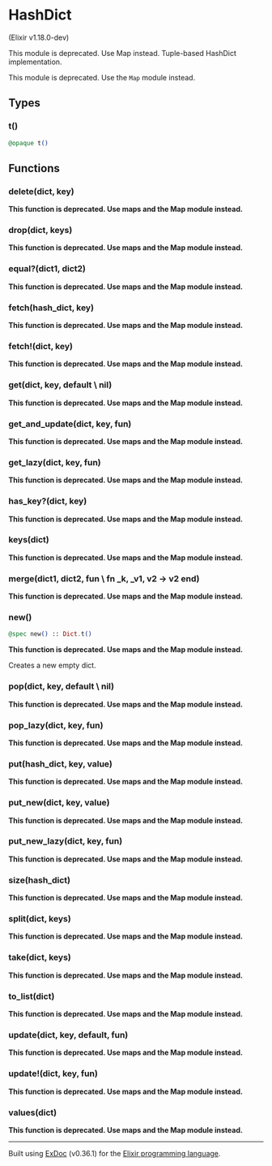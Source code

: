 # HashDict 
(Elixir v1.18.0-dev)

This module is deprecated. Use Map instead.
Tuple-based HashDict implementation.

This module is deprecated. Use the `Map` module instead.

## Types

### t()

```elixir
@opaque t()
```



## Functions

### delete(dict, key)


**This function is deprecated. Use maps and the Map module instead.**



### drop(dict, keys)


**This function is deprecated. Use maps and the Map module instead.**



### equal?(dict1, dict2)


**This function is deprecated. Use maps and the Map module instead.**



### fetch(hash_dict, key)


**This function is deprecated. Use maps and the Map module instead.**



### fetch!(dict, key)


**This function is deprecated. Use maps and the Map module instead.**



### get(dict, key, default \\ nil)


**This function is deprecated. Use maps and the Map module instead.**



### get_and_update(dict, key, fun)


**This function is deprecated. Use maps and the Map module instead.**



### get_lazy(dict, key, fun)


**This function is deprecated. Use maps and the Map module instead.**



### has_key?(dict, key)


**This function is deprecated. Use maps and the Map module instead.**



### keys(dict)


**This function is deprecated. Use maps and the Map module instead.**



### merge(dict1, dict2, fun \\ fn _k, _v1, v2 -&gt; v2 end)


**This function is deprecated. Use maps and the Map module instead.**



### new()

```elixir
@spec new() :: Dict.t()
```
**This function is deprecated. Use maps and the Map module instead.**

Creates a new empty dict.

### pop(dict, key, default \\ nil)


**This function is deprecated. Use maps and the Map module instead.**



### pop_lazy(dict, key, fun)


**This function is deprecated. Use maps and the Map module instead.**



### put(hash_dict, key, value)


**This function is deprecated. Use maps and the Map module instead.**



### put_new(dict, key, value)


**This function is deprecated. Use maps and the Map module instead.**



### put_new_lazy(dict, key, fun)


**This function is deprecated. Use maps and the Map module instead.**



### size(hash_dict)


**This function is deprecated. Use maps and the Map module instead.**



### split(dict, keys)


**This function is deprecated. Use maps and the Map module instead.**



### take(dict, keys)


**This function is deprecated. Use maps and the Map module instead.**



### to_list(dict)


**This function is deprecated. Use maps and the Map module instead.**



### update(dict, key, default, fun)


**This function is deprecated. Use maps and the Map module instead.**



### update!(dict, key, fun)


**This function is deprecated. Use maps and the Map module instead.**



### values(dict)


**This function is deprecated. Use maps and the Map module instead.**





---
Built using [ExDoc](https://github.com/elixir-lang/ex_doc "ExDoc") (v0.36.1) for the [Elixir programming language](href="https://elixir-lang.org" "Elixir").
